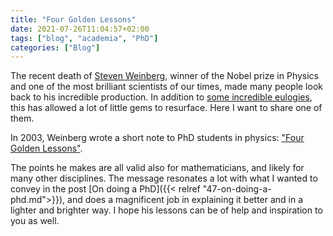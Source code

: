 ```yaml
---
title: "Four Golden Lessons"
date: 2021-07-26T11:04:57+02:00
tags: ["blog", "academia", "PhD"]
categories: ["Blog"]
---
```


The recent death of [Steven Weinberg](https://en.wikipedia.org/wiki/Steven_Weinberg), winner of the Nobel prize in Physics and one of the most brilliant scientists of our times, made many people look back to his incredible production.
In addition to [some incredible eulogies](https://www.scottaaronson.com/blog/?p=5566), this has allowed a lot of little gems to resurface. Here I want to share one of them.

In 2003, Weinberg wrote a short note to PhD students in physics: ["Four Golden Lessons"](https://web.archive.org/web/20201123022309/http://math.stanford.edu/~vakil/files/nature.pdf "Steven Weinberg - Four Golden Lessons").

The points he makes are all valid also for mathematicians, and likely for many other disciplines.
The message resonates a lot with what I wanted to convey in the post [On doing a PhD]({{< relref "47-on-doing-a-phd.md">}}), and does a magnificent job in explaining it  better and in a lighter and brighter way.
I hope his lessons can be of help and inspiration to you as well.